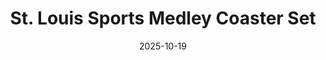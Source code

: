 ---
title: St. Louis Sports Medley Coaster Set
date: 2025-10-19
publish_on: "2025-10-19"
summary: A cohesive 3D-printed coaster collection celebrating the city’s athletic heritage — uniting signature colors and iconography from St. Louis’ most beloved teams into one unified visual story.
tags: [Coasters, Sports]
photos: ["/assets/img/stlsports1.png"]
category: Coasters
detail: >
  This set explores the challenge of blending distinct team identities within a single design language. Each coaster features layered colorwork and dimensional emblems representing the Cardinals, Blues, Battlehawks, and CITY SC — balanced through consistent geometry and shared framing. Printed in durable PLA with precision multi-color layering, the series was designed as both a technical showcase and a tribute to the enduring spirit of St. Louis sports.
square_url: 
makerworld_url: 
announce_title: 
announce_text:  |
  
announce_link_url: 
announce_link_label: 
announce_start: 
announce_end:   
---